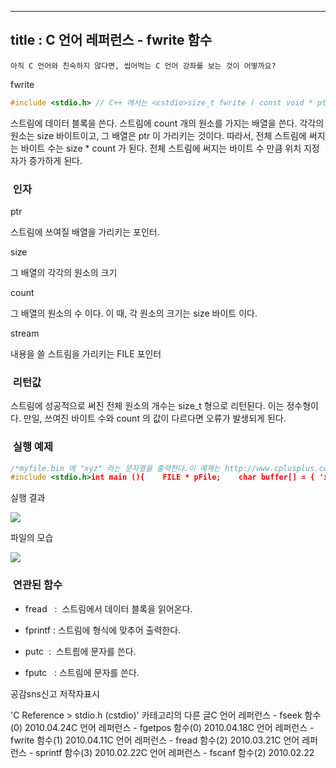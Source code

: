 ----------------
title : C 언어 레퍼런스 - fwrite 함수
--------------



```warning
아직 C 언어와 친숙하지 않다면, 씹어먹는 C 언어 강좌를 보는 것이 어떻까요?
```


fwrite



```cpp
#include <stdio.h> // C++ 에서는 <cstdio>size_t fwrite ( const void * ptr, size_t size, size_t count, FILE * stream );
```


스트림에 데이터 블록을 쓴다. 
스트림에 count 개의 원소를 가지는 배열을 쓴다. 각각의 원소는 size 바이트이고, 그 배열은 ptr 이 가리키는 것이다. 
따라서, 전체 스트림에 써지는 바이트 수는 size * count 가 된다. 
전체 스트림에 써지는 바이트 수 만큼 위치 지정자가 증가하게 된다. 



###  인자




ptr

스트림에 쓰여질 배열을 가리키는 포인터. 


size

그 배열의 각각의 원소의 크기

count

그 배열의 원소의 수 이다. 이 때, 각 원소의 크기는 size 바이트 이다. 

stream

내용을 쓸 스트림을 가리키는 FILE 포인터



###  리턴값




스트림에 성공적으로 써진 전체 원소의 개수는 size_t 형으로 리턴된다. 이는 정수형이다. 만일, 쓰여진 바이트 수와 count 의 값이 다르다면 오류가 발생되게 된다. 



###  실행 예제




```cpp
/*myfile.bin 에 "xyz" 라는 문자열을 출력한다.이 예제는 http://www.cplusplus.com/reference/clibrary/cstdio/fwrite/에서 가져왔습니다. */
#include <stdio.h>int main (){    FILE * pFile;    char buffer[] = { 'x' , 'y' , 'z' };    pFile = fopen ( "myfile.bin" , "wb" );    fwrite (buffer , 1 , sizeof(buffer) , pFile );    fclose (pFile);    return 0;}
```


실행 결과


![](http://img1.daumcdn.net/thumb/R1920x0/?fname=http%3A%2F%2Fcfile4.uf.tistory.com%2Fimage%2F1602181D4BC9A451538037)


파일의 모습


![](http://img1.daumcdn.net/thumb/R1920x0/?fname=http%3A%2F%2Fcfile25.uf.tistory.com%2Fimage%2F15745F1D4BC9A452724628)





###  연관된 함수





* fread
  :  스트림에서 데이터 블록을 읽어온다. 



* fprintf
 : 스트림에 형식에 맞추어 출력한다.

* putc 
 :  스트릠에 문자를 쓴다.

* fputc
  : 스트림에 문자를 쓴다. 






공감sns신고
저작자표시

'C Reference > stdio.h (cstdio)' 카테고리의 다른 글C 언어 레퍼런스 - fseek 함수(0)
2010.04.24C 언어 레퍼런스 - fgetpos 함수(0)
2010.04.18C 언어 레퍼런스 - fwrite 함수(1)
2010.04.11C 언어 레퍼런스 - fread 함수(2)
2010.03.21C 언어 레퍼런스 - sprintf 함수(3)
2010.02.22C 언어 레퍼런스 - fscanf 함수(2)
2010.02.22


